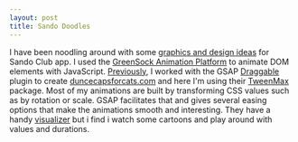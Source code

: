 ```yaml
---
layout: post
title: Sando Doodles
---
```

I have been noodling around with some [graphics and design ideas](http://jingyufanclub.co/sando-doodles/) for Sando Club app. I used the [GreenSock Animation Platform](https://greensock.com/) to animate DOM elements with JavaScript. [Previously](http://jingyufanclub.co/blog/a-variety-of-hats/), I worked with the GSAP [Draggable](https://greensock.com/draggable)  plugin to create [duncecapsforcats.com](http://duncecapsforcats.com/) and here I'm using their [TweenMax](https://greensock.com/tweenmax) package. Most of my animations are built by transforming CSS values such as by rotation or scale. GSAP facilitates that and gives several easing options that make the animations smooth and interesting. They have a handy  [visualizer](https://greensock.com/ease-visualizer)
but i find i watch some cartoons and play around with values and durations. 

